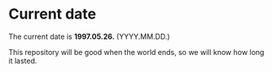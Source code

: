 # Current date

The current date is **1997.05.26.** (YYYY.MM.DD.)

This repository will be good when the world ends, so we will know how long it lasted.